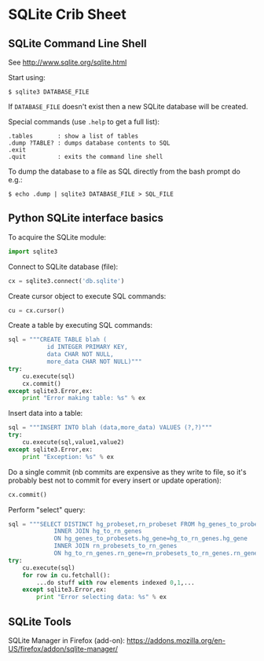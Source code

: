 SQLite Crib Sheet
=================

SQLite Command Line Shell
-------------------------

See <http://www.sqlite.org/sqlite.html>

Start using:

    $ sqlite3 DATABASE_FILE

If `DATABASE_FILE` doesn't exist then a new SQLite database will be created.

Special commands (use `.help` to get a full list):

    .tables       : show a list of tables
    .dump ?TABLE? : dumps database contents to SQL
    .exit
    .quit         : exits the command line shell

To dump the database to a file as SQL directly from the bash prompt do e.g.:

    $ echo .dump | sqlite3 DATABASE_FILE > SQL_FILE

Python SQLite interface basics
------------------------------

To acquire the SQLite module:
```python
import sqlite3
```

Connect to SQLite database (file):
```python
cx = sqlite3.connect('db.sqlite')
```

Create cursor object to execute SQL commands:
```python
cu = cx.cursor()
```

Create a table by executing SQL commands:
```python
sql = """CREATE TABLE blah (
           id INTEGER PRIMARY KEY,
           data CHAR NOT NULL,
           more_data CHAR NOT NULL)"""
try:
    cu.execute(sql)
    cx.commit()
except sqlite3.Error,ex:
    print "Error making table: %s" % ex
```

Insert data into a table:
```python
sql = """INSERT INTO blah (data,more_data) VALUES (?,?)"""
try:
    cu.execute(sql,value1,value2)
except sqlite3.Error,ex:
    print "Exception: %s" % ex
```

Do a single commit (nb commits are expensive as they write to file, so it's probably
best not to commit for every insert or update operation):
```python
cx.commit()
```

Perform "select" query:
```python
sql = """SELECT DISTINCT hg_probeset,rn_probeset FROM hg_genes_to_probesets
             INNER JOIN hg_to_rn_genes
             ON hg_genes_to_probesets.hg_gene=hg_to_rn_genes.hg_gene
             INNER JOIN rn_probesets_to_rn_genes
             ON hg_to_rn_genes.rn_gene=rn_probesets_to_rn_genes.rn_gene"""
try:
    cu.execute(sql)
    for row in cu.fetchall():
        ...do stuff with row elements indexed 0,1,...
    except sqlite3.Error,ex:
        print "Error selecting data: %s" % ex
```

SQLite Tools
------------

SQLite Manager in Firefox (add-on): https://addons.mozilla.org/en-US/firefox/addon/sqlite-manager/

